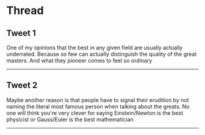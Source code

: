 # Thread

## Tweet 1

One of my opinions that the best in any given field are usually actually underrated. Because so few can actually distinguish the quality of the great masters. And what they pioneer comes to feel so ordinary

---

## Tweet 2

Maybe another reason is that people have to signal their erudition by not naming the literal most famous person when talking about the greats. No one will think you're very clever for saying Einstein/Newton is the best physicist or Gauss/Euler is the best mathematician

---

